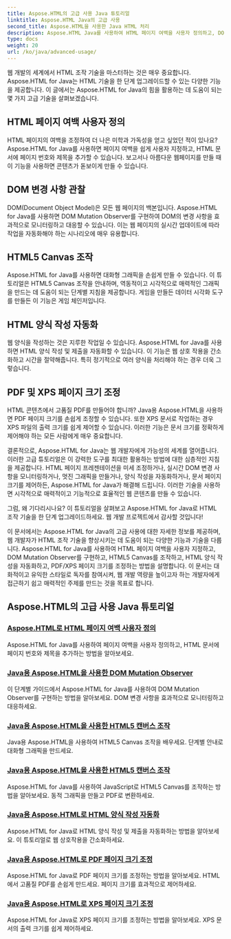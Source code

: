 ```yaml
---
title: Aspose.HTML의 고급 사용 Java 튜토리얼
linktitle: Aspose.HTML Java의 고급 사용
second_title: Aspose.HTML을 사용한 Java HTML 처리
description: Aspose.HTML Java를 사용하여 HTML 페이지 여백을 사용자 정의하고, DOM 변형 관찰자를 구현하고, HTML5 Canvas를 조작하고, HTML 양식 작성을 자동화하는 방법을 알아보세요.
type: docs
weight: 20
url: /ko/java/advanced-usage/
---
```


웹 개발의 세계에서 HTML 조작 기술을 마스터하는 것은 매우 중요합니다. Aspose.HTML for Java는 HTML 기술을 한 단계 업그레이드할 수 있는 다양한 기능을 제공합니다. 이 글에서는 Aspose.HTML for Java의 힘을 활용하는 데 도움이 되는 몇 가지 고급 기술을 살펴보겠습니다.

## HTML 페이지 여백 사용자 정의

HTML 페이지의 여백을 조정하여 더 나은 미학과 가독성을 얻고 싶었던 적이 있나요? Aspose.HTML for Java를 사용하면 페이지 여백을 쉽게 사용자 지정하고, HTML 문서에 페이지 번호와 제목을 추가할 수 있습니다. 보고서나 아름다운 웹페이지를 만들 때 이 기능을 사용하면 콘텐츠가 돋보이게 만들 수 있습니다.

## DOM 변경 사항 관찰

DOM(Document Object Model)은 모든 웹 페이지의 백본입니다. Aspose.HTML for Java를 사용하면 DOM Mutation Observer를 구현하여 DOM의 변경 사항을 효과적으로 모니터링하고 대응할 수 있습니다. 이는 웹 페이지의 실시간 업데이트에 따라 작업을 자동화해야 하는 시나리오에 매우 유용합니다.

## HTML5 Canvas 조작

Aspose.HTML for Java를 사용하면 대화형 그래픽을 손쉽게 만들 수 있습니다. 이 튜토리얼은 HTML5 Canvas 조작을 안내하며, 역동적이고 시각적으로 매력적인 그래픽을 만드는 데 도움이 되는 단계별 지침을 제공합니다. 게임을 만들든 데이터 시각화 도구를 만들든 이 기능은 게임 체인저입니다.

## HTML 양식 작성 자동화

웹 양식을 작성하는 것은 지루한 작업일 수 있습니다. Aspose.HTML for Java를 사용하면 HTML 양식 작성 및 제출을 자동화할 수 있습니다. 이 기능은 웹 상호 작용을 간소화하고 시간을 절약해줍니다. 특히 정기적으로 여러 양식을 처리해야 하는 경우 더욱 그렇습니다.

## PDF 및 XPS 페이지 크기 조정

HTML 콘텐츠에서 고품질 PDF를 만들어야 합니까? Java용 Aspose.HTML을 사용하면 PDF 페이지 크기를 손쉽게 조정할 수 있습니다. 또한 XPS 문서로 작업하는 경우 XPS 파일의 출력 크기를 쉽게 제어할 수 있습니다. 이러한 기능은 문서 크기를 정확하게 제어해야 하는 모든 사람에게 매우 중요합니다.

결론적으로, Aspose.HTML for Java는 웹 개발자에게 가능성의 세계를 열어줍니다. 이러한 고급 튜토리얼은 이 강력한 도구를 최대한 활용하는 방법에 대한 심층적인 지침을 제공합니다. HTML 페이지 프레젠테이션을 미세 조정하거나, 실시간 DOM 변경 사항을 모니터링하거나, 멋진 그래픽을 만들거나, 양식 작성을 자동화하거나, 문서 페이지 크기를 제어하든, Aspose.HTML for Java가 해결해 드립니다. 이러한 기술을 사용하면 시각적으로 매력적이고 기능적으로 효율적인 웹 콘텐츠를 만들 수 있습니다.

그럼, 왜 기다리시나요? 이 튜토리얼을 살펴보고 Aspose.HTML for Java로 HTML 조작 기술을 한 단계 업그레이드하세요. 웹 개발 프로젝트에서 감사할 것입니다!

이 문서에서는 Aspose.HTML for Java의 고급 사용에 대한 자세한 정보를 제공하며, 웹 개발자가 HTML 조작 기술을 향상시키는 데 도움이 되는 다양한 기능과 기술을 다룹니다. Aspose.HTML for Java를 사용하여 HTML 페이지 여백을 사용자 지정하고, DOM Mutation Observer를 구현하고, HTML5 Canvas를 조작하고, HTML 양식 작성을 자동화하고, PDF/XPS 페이지 크기를 조정하는 방법을 설명합니다. 이 문서는 대화적이고 유익한 스타일로 독자를 참여시켜, 웹 개발 역량을 높이고자 하는 개발자에게 접근하기 쉽고 매력적인 주제를 만드는 것을 목표로 합니다.

## Aspose.HTML의 고급 사용 Java 튜토리얼
### [Aspose.HTML로 HTML 페이지 여백 사용자 정의](./css-extensions-adding-title-page-number/)
Aspose.HTML for Java를 사용하여 페이지 여백을 사용자 정의하고, HTML 문서에 페이지 번호와 제목을 추가하는 방법을 알아보세요.
### [Java용 Aspose.HTML을 사용한 DOM Mutation Observer](./dom-mutation-observer-observing-node-additions/)
이 단계별 가이드에서 Aspose.HTML for Java를 사용하여 DOM Mutation Observer를 구현하는 방법을 알아보세요. DOM 변경 사항을 효과적으로 모니터링하고 대응하세요.
### [Java용 Aspose.HTML을 사용한 HTML5 캔버스 조작](./html5-canvas-manipulation-using-code/)
Java용 Aspose.HTML을 사용하여 HTML5 Canvas 조작을 배우세요. 단계별 안내로 대화형 그래픽을 만드세요.
### [Java용 Aspose.HTML을 사용한 HTML5 캔버스 조작](./html5-canvas-manipulation-using-javascript/)
Aspose.HTML for Java를 사용하여 JavaScript로 HTML5 Canvas를 조작하는 방법을 알아보세요. 동적 그래픽을 만들고 PDF로 변환하세요.
### [Java용 Aspose.HTML로 HTML 양식 작성 자동화](./html-form-editor-filling-submitting-forms/)
Aspose.HTML for Java로 HTML 양식 작성 및 제출을 자동화하는 방법을 알아보세요. 이 튜토리얼로 웹 상호작용을 간소화하세요.
### [Java용 Aspose.HTML로 PDF 페이지 크기 조정](./adjust-pdf-page-size/)
Aspose.HTML for Java로 PDF 페이지 크기를 조정하는 방법을 알아보세요. HTML에서 고품질 PDF를 손쉽게 만드세요. 페이지 크기를 효과적으로 제어하세요.
### [Java용 Aspose.HTML로 XPS 페이지 크기 조정](./adjust-xps-page-size/)
Aspose.HTML for Java로 XPS 페이지 크기를 조정하는 방법을 알아보세요. XPS 문서의 출력 크기를 쉽게 제어하세요.
